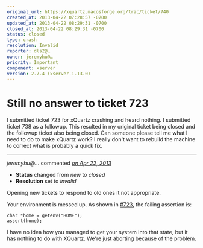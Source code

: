 ```yaml
---
original_url: https://xquartz.macosforge.org/trac/ticket/740
created_at: 2013-04-22 07:28:57 -0700
updated_at: 2013-04-22 08:29:31 -0700
closed_at: 2013-04-22 08:29:31 -0700
status: closed
type: crash
resolution: Invalid
reporter: dls2@…
owner: jeremyhu@…
priority: Important
component: xserver
version: 2.7.4 (xserver-1.13.0)
---
```


Still no answer to ticket 723
=============================


I submitted ticket 723 for xQuartz crashing and heard nothing. I submitted ticket 738 as a followup. This resulted in my original ticket being closed and the followup ticket also being closed. Can someone please tell me what I need to do to make xQuartz work? I really don't want to rebuild the machine to correct what is probably a quick fix.



---

*jeremyhu@…* commented *[on Apr 22, 2013](https://xquartz.macosforge.org/trac/ticket/740#comment:1 "April 22, 2013 at 8:29 AM PDT")*

-   **Status** changed from *new* to *closed*
-   **Resolution** set to *invalid*

Opening new tickets to respond to old ones it not appropriate.

Your environment is messed up. As shown in [\#⁠723](https://xquartz.macosforge.org/trac/ticket/723), the failing assertion is:

    char *home = getenv("HOME");
    assert(home);

I have no idea how you managed to get your system into that state, but it has nothing to do with XQuartz. We're just aborting because of the problem.



